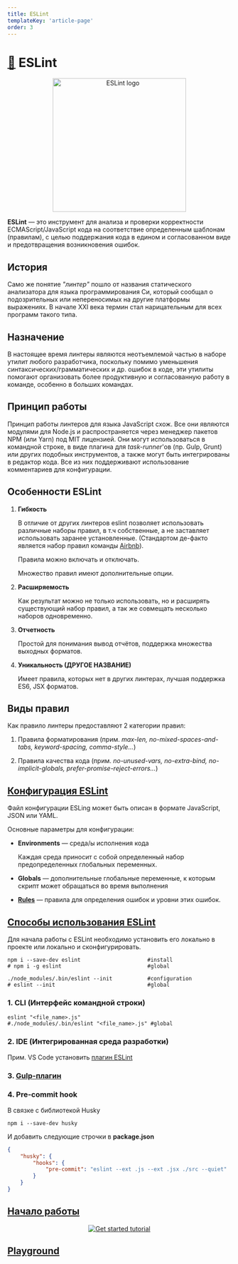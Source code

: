 ```yaml
---
title: ESLint
templateKey: 'article-page'
order: 3
---
```

# [ :link:](https://eslint.org/) ESLint

<p align="center">
    <img
        width='300'
        title='ESLint logo'
        src="https://eslint.org/img/logo.svg"
    />
</p>

**ESLint** — это инструмент для анализа и проверки корректности ECMAScript/JavaScript кода на соответствие определенным шаблонам (правилам), с целью поддержания кода в едином и согласованном виде и предотвращения возникновения ошибок.

## История

Само же понятие _"линтер"_ пошло от названия статического анализатора для языка программирования Си, который сообщал о подозрительных или непереносимых на другие платформы выражениях. В начале XXI века термин стал нарицательным для всех программ такого типа.

## Назначение

В настоящее время линтеры являются неотъемлемой частью в наборе утилит любого разработчика, поскольку помимо уменьшения синтаксических/грамматических и др. ошибок в коде, эти утилиты помогают организовать более продуктивную и согласованную работу в команде, особенно в больших командах.

## Принцип работы

Принцип работы линтеров для языка JavaScript схож. Все они являются модулями для Node.js и распространяется через менеджер пакетов NPM (или Yarn) под MIT лицензией. Они могут использоваться в командной строке, в виде плагина для _task-runner_'ов (пр. Gulp, Grunt) или других подобных инструментов, а также могут быть интегрированы в редактор кода. Все из них поддерживают использование комментариев для конфигурации.

## Особенности ESLint

1.  **Гибкость**

    В отличие от других линтеров eslint позволяет использовать различные наборы правил, в т.ч собственные, а не заставляет использовать заранее установленные. (Стандартом де-факто является набор правил команды [Airbnb](https://github.com/airbnb/javascript)).

    Правила можно включать и отключать.

    Множество правил имеют дополнительные опции.

2.  **Расширяемость**

    Как результат можно не только использовать, но и расширять существующий набор правил, а так же совмещать несколько наборов одновременно.

3.  **Отчетность**

    Простой для понимания вывод отчётов, поддержка множества выходных форматов.

4.  **Уникальность (ДРУГОЕ НАЗВАНИЕ)**

    Имеет правила, которых нет в других линтерах, лучшая поддержка ES6, JSX форматов.

## Виды правил

Как правило линтеры предоставляют 2 категории правил:

1.  Правила форматирования (прим. _max-len, no-mixed-spaces-and-tabs, keyword-spacing, comma-style..._)

2.  Правила качества кода (прим. _no-unused-vars, no-extra-bind, no-implicit-globals, prefer-promise-reject-errors..._)

## [Конфигурация ESLint](https://eslint.org/docs/user-guide/configuring)

Файл конфигурации ESLing может быть описан в формате JavaScript, JSON или YAML.

Основные параметры для конфигурации:

-   **Environments** — среда/ы исполнения кода

    Каждая среда приносит с собой определенный набор предопределенных глобальных переменных.

-   **Globals** — дополнительные глобальные переменные, к которым скрипт может обращаться во время выполнения

-   [**Rules**](https://eslint.org/docs/rules/) — правила для определения ошибок и уровни этих ошибок.

## [Способы использования ESLint](https://eslint.org/docs/user-guide/integrations)

Для начала работы с ESLint необходимо установить его локально в проекте или локально и сконфигурировать.

```
npm i --save-dev eslint                     #install
# npm i -g eslint                           #global

./node_modules/.bin/eslint --init           #configuration
# eslint --init                             #global
```

### 1. CLI (Интерфейс командной строки)

```
eslint "<file_name>.js"
#./node_modules/.bin/eslint "<file_name>.js" #global
```

### 2. IDE (Интегрированная среда разработки)

Прим. VS Code установить [плагин ESLint](https://marketplace.visualstudio.com/items?itemName=dbaeumer.vscode-eslint)

### 3. [Gulp-плагин](https://www.npmjs.com/package/gulp-eslint)

### 4. Pre-commit hook

В связке с библиотекой Husky

```
npm i --save-dev husky
```

И добавить следующие строчки в **package.json**

```json
{
    "husky": {
        "hooks": {
            "pre-commit": "eslint --ext .js --ext .jsx ./src --quiet"
        }
    }
}
```

## [Начало работы](https://eslint.org/docs/user-guide/getting-started)

<p align="center">
    <a
        href="https://youtu.be/hppJw2REb8g"
        target="_blank"
    >
        <img
            src="https://img.youtube.com/vi/hppJw2REb8g/hqdefault.jpg"
            alt="Get started tutorial"
        />
    </a>
</p>

## [Playground](https://eslint.org/)
